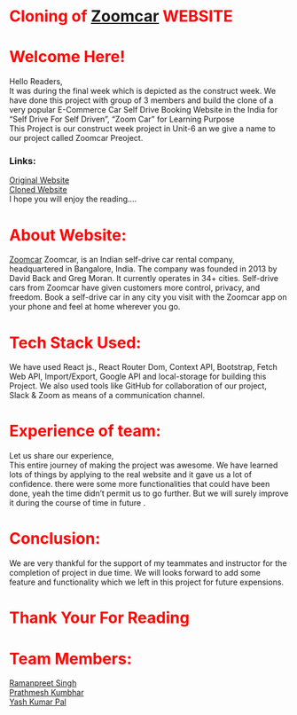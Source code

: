 # <span style="color:red"> Cloning of [Zoomcar](https://zoomcar-clone-4718.vercel.app/) WEBSITE</span>

# <span style="color:red"> Welcome Here!</span>

Hello Readers,<br>
It was during the final week which is depicted as the construct week. We have done this project with group of 3 members and build the clone of a very popular E-Commerce Car Self Drive Booking Website in the India for “Self Drive For Self Driven”, “Zoom Car” for Learning Purpose<br> This Project is our construct week project in Unit-6 an we give a name to our project called Zoomcar Preoject.<br>

 <h3>Links:</h3>

[Original Website](https://www.zoomcar.com/)<br>
[Cloned Website](https://zoomcar-clone-4718.vercel.app/)
<br> I hope you will enjoy the reading….

# <span style="color:red"> About Website: </span>

[Zoomcar](www.zoomcar.com) Zoomcar, is an Indian self-drive car rental company, headquartered in Bangalore, India. The company was founded in 2013 by David Back and Greg Moran. It currently operates in 34+ cities.
Self-drive cars from Zoomcar have given customers more control, privacy, and freedom. Book a self-drive car in any city you visit with the Zoomcar app on your phone and feel at home wherever you go.

# <span style="color:red"> Tech Stack Used: </span>

We have used React js., React Router Dom, Context API, Bootstrap, Fetch Web API, Import/Export, Google API and local-storage for building this Project. We also used tools like GitHub for collaboration of our project, Slack & Zoom as means of a communication channel.

# <span style="color:red"> Experience of team: </span>

Let us share our experience,<br>
This entire journey of making the project was awesome. We have learned lots of things by applying to the real website and it gave us a lot of confidence. there were some more functionalities that could have been done, yeah the time didn’t permit us to go further. But we will surely improve it during the course of time in future .

# <span style="color:red">Conclusion: </span>

We are very thankful for the support of my teammates and instructor for the completion of project in due time. We will looks forward to add some feature and functionality which we left in this project for future expensions.

# <span style="color:red"> Thank Your For Reading </span>

# <span style="color:red"> Team Members: </span>

[Ramanpreet Singh](https://github.com/Ramanpreet4718)<br>
[Prathmesh Kumbhar](https://github.com/code735)<br>
[Yash Kumar Pal](https://github.com/Yash0922)
